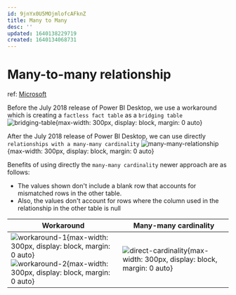 ```yaml
---
id: 9jnYx0U5MOjmlofcAFknZ
title: Many to Many
desc: ''
updated: 1640138229719
created: 1640134068731
---
```

# Many-to-many relationship

ref: [Microsoft](https://docs.microsoft.com/en-us/power-bi/transform-model/desktop-many-to-many-relationships)

Before the July 2018 release of Power BI Desktop, we use a workaround which is creating a `factless fact table` as a `bridging table`
![bridging-table](https://docs.microsoft.com/en-us/power-bi/guidance/media/star-schema/factless-fact.png){max-width: 300px, display: block, margin: 0 auto}

After the July 2018 release of Power BI Desktop, we can use directly `relationships with a many-many cardinality`
![many-many-relationship](https://docs.microsoft.com/en-us/power-bi/transform-model/media/desktop-many-to-many-relationships/many-to-many-relationships_01.png){max-width: 300px, display: block, margin: 0 auto}

Benefits of using directly the `many-many cardinality` newer approach are as follows:
-  The values shown don't include a blank row that accounts for mismatched rows in the other table. 
- Also, the values don't account for rows where the column used in the relationship in the other table is null

| Workaround | Many-many cardinality |
|---|---|
| ![workaround-1](https://docs.microsoft.com/en-us/power-bi/transform-model/media/desktop-many-to-many-relationships/many-to-many-relationships_10.png){max-width: 300px, display: block, margin: 0 auto}<br>![workaround-2](https://docs.microsoft.com/en-us/power-bi/transform-model/media/desktop-many-to-many-relationships/many-to-many-relationships_11.png){max-width: 300px, display: block, margin: 0 auto} | ![direct-cardinality](https://docs.microsoft.com/en-us/power-bi/transform-model/media/desktop-many-to-many-relationships/many-to-many-relationships_12.png){max-width: 300px, display: block, margin: 0 auto} |